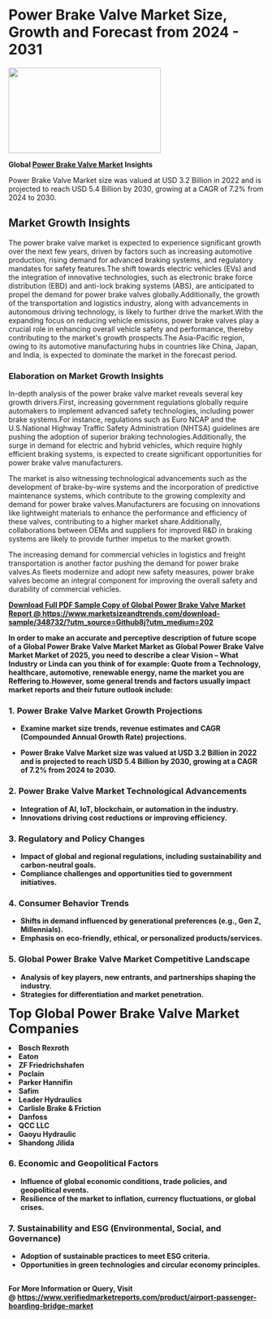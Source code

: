 <H1>Power Brake Valve Market Size, Growth and Forecast from 2024 - 2031</H1><img class="aligncenter size-medium wp-image-584254" src="https://thirdeyenews.in/wp-content/uploads/2024/09/Global-Market-Research-300x168.jpeg" alt="" width="300" height="168" /><p><strong>Global&nbsp;<a href="https://www.marketsizeandtrends.com/download-sample/348732/?utm_source=Github8j?utm_medium=202">Power Brake Valve Market</a> Insights</strong></p><p>Power Brake Valve Market size was valued at USD 3.2 Billion in 2022 and is projected to reach USD 5.4 Billion by 2030, growing at a CAGR of 7.2% from 2024 to 2030.</p><p><h2>Market Growth Insights</h2> <p>The power brake valve market is expected to experience significant growth over the next few years, driven by factors such as increasing automotive production, rising demand for advanced braking systems, and regulatory mandates for safety features.The shift towards electric vehicles (EVs) and the integration of innovative technologies, such as electronic brake force distribution (EBD) and anti-lock braking systems (ABS), are anticipated to propel the demand for power brake valves globally.Additionally, the growth of the transportation and logistics industry, along with advancements in autonomous driving technology, is likely to further drive the market.With the expanding focus on reducing vehicle emissions, power brake valves play a crucial role in enhancing overall vehicle safety and performance, thereby contributing to the market's growth prospects.The Asia-Pacific region, owing to its automotive manufacturing hubs in countries like China, Japan, and India, is expected to dominate the market in the forecast period.</p> <p><strong><a href="#"></a></strong></p> <h3>Elaboration on Market Growth Insights</h3> <p>In-depth analysis of the power brake valve market reveals several key growth drivers.First, increasing government regulations globally require automakers to implement advanced safety technologies, including power brake systems.For instance, regulations such as Euro NCAP and the U.S.National Highway Traffic Safety Administration (NHTSA) guidelines are pushing the adoption of superior braking technologies.Additionally, the surge in demand for electric and hybrid vehicles, which require highly efficient braking systems, is expected to create significant opportunities for power brake valve manufacturers.</p> <p>The market is also witnessing technological advancements such as the development of brake-by-wire systems and the incorporation of predictive maintenance systems, which contribute to the growing complexity and demand for power brake valves.Manufacturers are focusing on innovations like lightweight materials to enhance the performance and efficiency of these valves, contributing to a higher market share.Additionally, collaborations between OEMs and suppliers for improved R&D in braking systems are likely to provide further impetus to the market growth.</p> <p>The increasing demand for commercial vehicles in logistics and freight transportation is another factor pushing the demand for power brake valves.As fleets modernize and adopt new safety measures, power brake valves become an integral component for improving the overall safety and durability of commercial vehicles.</p> <p><strong><a href="#"></p><p><span class=""><strong>Download Full PDF Sample Copy of Global Power Brake Valve Market Report</strong> @ <a href="https://www.marketsizeandtrends.com/download-sample/348732/?utm_source=Github8j?utm_medium=202" target="_blank">https://www.marketsizeandtrends.com/download-sample/348732/?utm_source=Github8j?utm_medium=202</a></span></p><p>In order to make an accurate and perceptive description of future scope of a Global&nbsp;Power Brake Valve Market Market as Global&nbsp;Power Brake Valve Market Market of 2025, you need to describe a clear Vision &ndash; What Industry or Linda can you think of for example: Quote from a Technology, healthcare, automotive, renewable energy, name the market you are Reffering to.However, some general trends and factors usually impact market reports and their future outlook include:</p><h3>1.&nbsp;<strong>Power Brake Valve Market Growth Projections</strong></h3><ul><li>Examine market size trends, revenue estimates and CAGR (Compounded Annual Growth Rate) projections.</li><li><p>Power Brake Valve Market size was valued at USD 3.2 Billion in 2022 and is projected to reach USD 5.4 Billion by 2030, growing at a CAGR of 7.2% from 2024 to 2030.</p></li></ul><h3>2.&nbsp;<strong>Power Brake Valve Market Technological Advancements</strong></h3><ul><li>Integration of AI, IoT, blockchain, or automation in the industry.</li><li>Innovations driving cost reductions or improving efficiency.</li></ul><h3>3.&nbsp;<strong>Regulatory and Policy Changes</strong></h3><ul><li>Impact of global and regional regulations, including sustainability and carbon-neutral goals.</li><li>Compliance challenges and opportunities tied to government initiatives.</li></ul><h3>4.&nbsp;<strong>Consumer Behavior Trends</strong></h3><ul><li>Shifts in demand influenced by generational preferences (e.g., Gen Z, Millennials).</li><li>Emphasis on eco-friendly, ethical, or personalized products/services.</li></ul><h3>5.&nbsp;<strong>Global Power Brake Valve Market Competitive Landscape</strong></h3><ul><li>Analysis of key players, new entrants, and partnerships shaping the industry.</li><li>Strategies for differentiation and market penetration.</li></ul><p data-pm-slice="1 1 []"><span style="color: inherit; font-family: inherit; font-size: 25px;">Top Global Power Brake Valve Market Companies</span></p><div class="" data-test-id=""><p><li>Bosch Rexroth</li><li> Eaton</li><li> ZF Friedrichshafen</li><li> Poclain</li><li> Parker Hannifin</li><li> Safim</li><li> Leader Hydraulics</li><li> Carlisle Brake & Friction</li><li> Danfoss</li><li> QCC LLC</li><li> Gaoyu Hydraulic</li><li> Shandong Jilida</li></p></div><h3>6.&nbsp;<strong>Economic and Geopolitical Factors</strong></h3><ul><li>Influence of global economic conditions, trade policies, and geopolitical events.</li><li>Resilience of the market to inflation, currency fluctuations, or global crises.</li></ul><h3>7.&nbsp;<strong>Sustainability and ESG (Environmental, Social, and Governance)</strong></h3><ul><li>Adoption of sustainable practices to meet ESG criteria.</li><li>Opportunities in green technologies and circular economy principles.</li></ul><h2><strong style="font-size: 14px;">For More Information or Query, Visit @&nbsp;</strong><a style="background-color: #ffffff; font-size: 14px;" href="https://www.marketsizeandtrends.com/report/power-brake-valve-market/" target="_blank">https://www.verifiedmarketreports.com/product/airport-passenger-boarding-bridge-market</a></h2>